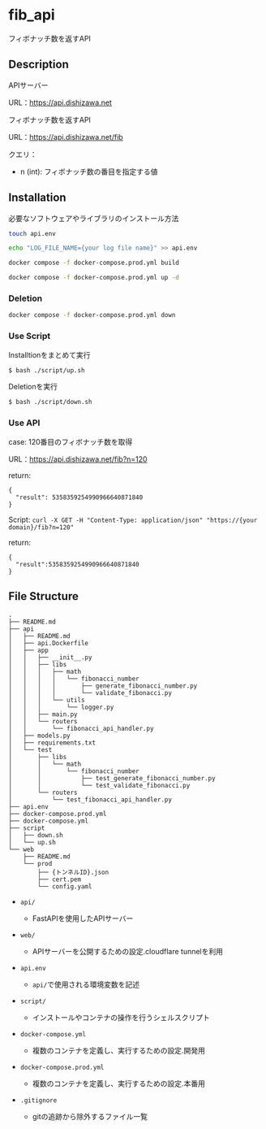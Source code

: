
# fib_api
フィボナッチ数を返すAPI

## Description
APIサーバー

URL：https://api.dishizawa.net

フィボナッチ数を返すAPI

URL：https://api.dishizawa.net/fib

クエリ：
- n (int): フィボナッチ数の番目を指定する値


## Installation

必要なソフトウェアやライブラリのインストール方法

```bash
touch api.env

echo "LOG_FILE_NAME={your log file name}" >> api.env

docker compose -f docker-compose.prod.yml build

docker compose -f docker-compose.prod.yml up -d
```

### Deletion

```bash
docker compose -f docker-compose.prod.yml down
```

### Use Script

Installtionをまとめて実行

```bash
$ bash ./script/up.sh
```

Deletionを実行

```bash
$ bash ./script/down.sh
```

### Use API

case: 120番目のフィボナッチ数を取得

URL：https://api.dishizawa.net/fib?n=120

return:
```
{
  "result": 5358359254990966640871840
}
```
Script: `curl -X GET -H "Content-Type: application/json" "https://{your domain}/fib?n=120"`

return:
```
{
  "result":5358359254990966640871840
}
```

## File Structure
```
.
├── README.md
├── api
│   ├── README.md
│   ├── api.Dockerfile
│   ├── app
│   │   ├── __init__.py
│   │   ├── libs
│   │   │   ├── math
│   │   │   │   └── fibonacci_number
│   │   │   │       ├── generate_fibonacci_number.py
│   │   │   │       └── validate_fibonacci.py
│   │   │   └── utils
│   │   │       └── logger.py
│   │   ├── main.py
│   │   └── routers
│   │       └── fibonacci_api_handler.py
│   ├── models.py
│   ├── requirements.txt
│   └── test
│       ├── libs
│       │   └── math
│       │       └── fibonacci_number
│       │           ├── test_generate_fibonacci_number.py
│       │           └── test_validate_fibonacci.py
│       └── routers
│           └── test_fibonacci_api_handler.py
├── api.env
├── docker-compose.prod.yml
├── docker-compose.yml
├── script
│   ├── down.sh
│   └── up.sh
└── web
    ├── README.md
    └── prod
        ├── {トンネルID}.json
        ├── cert.pem
        └── config.yaml

```

- `api/`

  - FastAPIを使用したAPIサーバー

- `web/`

  - APIサーバーを公開するための設定.cloudflare tunnelを利用

- `api.env`

  - `api/`で使用される環境変数を記述

- `script/`

  - インストールやコンテナの操作を行うシェルスクリプト

- `docker-compose.yml`
  - 複数のコンテナを定義し、実行するための設定.開発用

- `docker-compose.prod.yml`
  - 複数のコンテナを定義し、実行するための設定.本番用

- `.gitignore`
  - gitの追跡から除外するファイル一覧